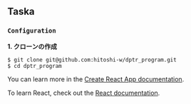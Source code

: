 
## Taska

### `Configuration`
__1. クローンの作成__
```
$ git clone git@github.com:hitoshi-w/dptr_program.git
$ cd dptr_program
```

You can learn more in the [Create React App documentation](https://facebook.github.io/create-react-app/docs/getting-started).

To learn React, check out the [React documentation](https://reactjs.org/).
